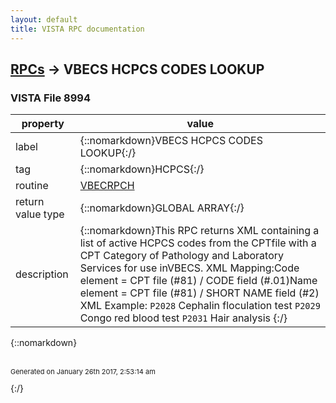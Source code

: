 ```yaml
---
layout: default
title: VISTA RPC documentation
---
```




## [RPCs](TableOfContent.md) &#8594; VBECS HCPCS CODES LOOKUP 



### VISTA File 8994 


 property | value 
--- | --- 
 label | {::nomarkdown}VBECS HCPCS CODES LOOKUP{:/}
 tag | {::nomarkdown}HCPCS{:/}
 routine | [VBECRPCH](http://code.osehra.org/dox/Routine_VBECRPCH_source.html)
 return value type | {::nomarkdown}GLOBAL ARRAY{:/}
 description | {::nomarkdown}This RPC returns XML containing a list of active HCPCS codes from the CPTfile with a CPT Category of Pathology and Laboratory Services for use inVBECS. XML Mapping:Code element = CPT file (#81) / CODE field (#.01)Name element = CPT file (#81) / SHORT NAME field (#2) XML Example:<Root>    <HCPCS>        <Code>P2028</Code>        <Name>Cephalin floculation test</Name>    </HCPCS>    <HCPCS>        <Code>P2029</Code>        <Name>Congo red blood test</Name>    </HCPCS>    <HCPCS>        <Code>P2031</Code>        <Name>Hair analysis</Name>    </HCPCS></Root>{:/}

{::nomarkdown} <br/><br/><p style="font-size: 11px">Generated on January 26th 2017, 2:53:14 am</p>{:/}